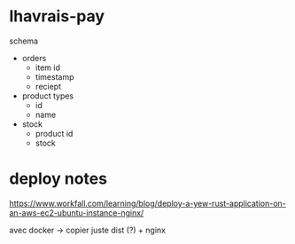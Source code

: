 # lhavrais-pay

schema
- orders
    - item id
    - timestamp
    - reciept
- product types
    - id
    - name
- stock
    - product id
    - stock


# deploy notes
https://www.workfall.com/learning/blog/deploy-a-yew-rust-application-on-an-aws-ec2-ubuntu-instance-nginx/

avec docker -> copier juste dist (?) + nginx